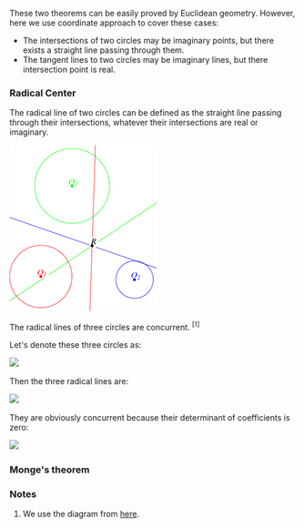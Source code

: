 These two theorems can be easily proved by Euclidean geometry. However, here we use coordinate approach to cover these cases:

- The intersections of two circles may be imaginary points, but there exists a straight line passing through them.
- The tangent lines to two circles may be imaginary lines, but there intersection point is real.

### Radical Center

The radical line of two circles can be defined as the straight line passing through their intersections, whatever their intersections are real or imaginary.

<img src="diagrams/radical-center.gif">

The radical lines of three circles are concurrent. <sup>[1]</sup>

Let's denote these three circles as:

<img src="https://latex.codecogs.com/gif.latex?\begin{cases}Q_1:x^2+y^2+ax+by+c=0\\Q_2:x^2+y^2+dx+ey+f=0\\Q_3:x^2+y^2+gx+hy+j=0\end{cases}">

Then the three radical lines are:

<img src="https://latex.codecogs.com/gif.latex?\begin{cases}q_2q_3:(d-g)x+(e-h)y+(f-j)=0\\q_3q_1:(g-a)x+(h-b)y+(j-c)=0\\q_1q_2:(a-d)x+(b-e)y+(c-f)=0\end{cases}">

They are obviously concurrent because their determinant of coefficients is zero:

<img src="https://latex.codecogs.com/gif.latex?\det\left[\begin{matrix}d-g&e-h&f-j\\g-a&h-b&j-c\\a-d&b-e&c-f\end{matrix}\right]=0">

### Monge's theorem

### Notes

1. We use the diagram from [here](https://mathworld.wolfram.com/RadicalCenter.html).